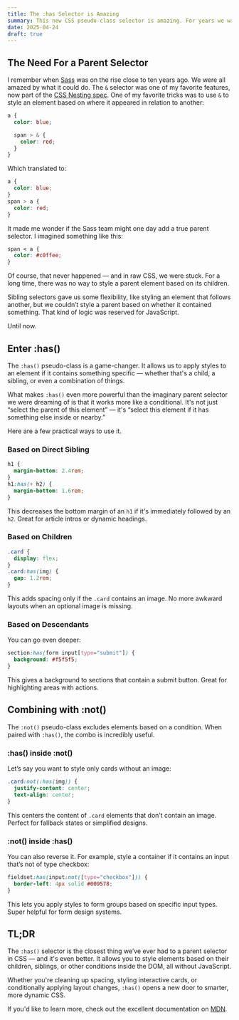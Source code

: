 ```yaml
---
title: The :has Selector is Amazing
summary: This new CSS pseudo-class selector is amazing. For years we wanted a 'parent' selector but never thought it would come. What we ended up with was even better than I could imagine. Let's explore this powerful tool and how to use it.
date: 2025-04-24
draft: true
---
```


## The Need For a Parent Selector

I remember when <a href="https://sass-lang.com/" target="_blank" title="Go To Sass Documenation">Sass</a> was on the rise close to ten years ago. We were all amazed by what it could do. The `&` selector was one of my favorite features, now part of the <a href="https://developer.mozilla.org/en-US/docs/Web/CSS/Nesting_selector#browser_compatibility" target="_blank" title="Go To Nesting Documenation">CSS Nesting spec</a>. One of my favorite tricks was to use `&` to style an element based on where it appeared in relation to another:

```css
a {
  color: blue;

  span > & {
    color: red;
  }
}
```

Which translated to:

```css
a {
  color: blue;
}
span > a {
  color: red;
}
```

It made me wonder if the Sass team might one day add a true parent selector. I imagined something like this:

```css
span < a {
  color: #c0ffee;
}
```

Of course, that never happened — and in raw CSS, we were stuck. For a long time, there was no way to style a parent element based on its children.

Sibling selectors gave us some flexibility, like styling an element that follows another, but we couldn’t style a parent based on whether it contained something. That kind of logic was reserved for JavaScript.

Until now.

## Enter :has()

The `:has()` pseudo-class is a game-changer. It allows us to apply styles to an element if it contains something specific — whether that's a child, a sibling, or even a combination of things.

What makes `:has()` even more powerful than the imaginary parent selector we were dreaming of is that it works more like a conditional. It's not just “select the parent of this element” — it's “select this element if it has something else inside or nearby.”

Here are a few practical ways to use it.

### Based on Direct Sibling

```css
h1 {
  margin-bottom: 2.4rem;
}
h1:has(+ h2) {
  margin-bottom: 1.6rem;
}
```

This decreases the bottom margin of an `h1` if it's immediately followed by an `h2`. Great for article intros or dynamic headings.

### Based on Children

```css
.card {
  display: flex;
}
.card:has(img) {
  gap: 1.2rem;
}
```

This adds spacing only if the `.card` contains an image. No more awkward layouts when an optional image is missing.

### Based on Descendants

You can go even deeper:

```css
section:has(form input[type="submit"]) {
  background: #f5f5f5;
}
```

This gives a background to sections that contain a submit button. Great for highlighting areas with actions.

## Combining with :not()

The `:not()` pseudo-class excludes elements based on a condition. When paired with `:has()`, the combo is incredibly useful.

### :has() inside :not()

Let’s say you want to style only cards without an image:

```css
.card:not(:has(img)) {
  justify-content: center;
  text-align: center;
}
```

This centers the content of `.card` elements that don’t contain an image. Perfect for fallback states or simplified designs.

### :not() inside :has()

You can also reverse it. For example, style a container if it contains an input that’s not of type checkbox:

```css
fieldset:has(input:not([type="checkbox"])) {
  border-left: 4px solid #009578;
}
```

This lets you apply styles to form groups based on specific input types. Super helpful for form design systems.

## TL;DR

The `:has()` selector is the closest thing we’ve ever had to a parent selector in CSS — and it's even better. It allows you to style elements based on their children, siblings, or other conditions inside the DOM, all without JavaScript.

Whether you're cleaning up spacing, styling interactive cards, or conditionally applying layout changes, `:has()` opens a new door to smarter, more dynamic CSS.

If you'd like to learn more, check out the excellent documentation on <a href="https://developer.mozilla.org/en-US/docs/Web/CSS/:has" target="_blank" title="Open up MDN documentation on :has selector">MDN</a>.
